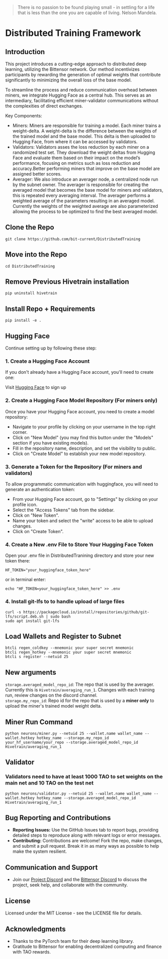 > There is no passion to be found playing small - in settling for a life that is less than the one you are capable of living. Nelson Mandela.

# Distributed Training Framework

## Introduction

This project introduces a cutting-edge approach to distributed deep learning, utilizing the Bittensor network. Our method incentivizes participants by rewarding the generation of optimal weights that contribute significantly to minimizing the overall loss of the base model.

To streamline the process and reduce communication overhead between miners, we integrate Hugging Face as a central hub. This serves as an intermediary, facilitating efficient miner-validator communications without the complexities of direct exchanges.

Key Components: 
* Miners: Miners are responsible for training a model. Each miner trains a weight-delta. A weight-delta is the difference between the weights of the trained model and the base model. This delta is then uploaded to Hugging Face, from where it can be accessed by validators. 
* Validators: Validators asses the loss reduction by each miner on a randomized test set. They download the weight deltas from Hugging Face and evaluate them based on their impact on the model’s performance, focusing on metrics such as loss reduction and accuracy.Better performing miners that improve on the base model are assigned better scores.
* Averager: We also introduce an averager node, a centralized node run by the subnet owner. The averager is responsible for creating the averaged model that becomes the base model for miners and validators, this is repeated every averaging interval. The averager performs a weighted average of the parameters resulting in an averaged model. Currently the weights of the weighted average are also parameterized allowing the process to be optimized to find the best averaged model. 

## Clone the Repo

```
git clone https://github.com/bit-current/DistributedTraining
```

## Move into the Repo

```
cd DistributedTraining
```

## Remove Previous Hivetrain installation

```
pip uninstall hivetrain
```

## Install Repo + Requirements

```
pip install -e .
```

## Hugging Face
Continue setting up by following these step:

### 1. Create a Hugging Face Account
If you don't already have a Hugging Face account, you'll need to create one:

Visit [Hugging Face](https://huggingface.co/) to sign up
### 2. Create a Hugging Face Model Repository (For miners only)
Once you have your Hugging Face account, you need to create a model repository:
* Navigate to your profile by clicking on your username in the top right corner.
* Click on "New Model" (you may find this button under the "Models" section if you have existing models).
* Fill in the repository name, description, and set the visibility to public.
* Click on "Create Model" to establish your new model repository.
### 3. Generate a Token for the Repository (For miners and validators)
To allow programmatic communication with huggingface, you will need to generate an authentication token:

* From your Hugging Face account, go to "Settings" by clicking on your profile icon.
* Select the "Access Tokens" tab from the sidebar.
* Click on "New Token".
* Name your token and select the "write" access to be able to upload changes.
* Click on "Create Token".

### 4. Create a New .env File to Store Your Hugging Face Token
Open your .env file in DistributedTranining directory and store your new token there:
```
HF_TOKEN="your_huggingface_token_here"
```
or in terminal enter:

```
echo "HF_TOKEN=your_huggingface_token_here" >> .env
```
### 4. Install git-lfs to to handle upload of large files 

```
curl -s https://packagecloud.io/install/repositories/github/git-lfs/script.deb.sh | sudo bash
sudo apt install git-lfs
```
## Load Wallets and Register to Subnet

```
btcli regen_coldkey --mnemonic your super secret mnemonic
btcli regen_hotkey --mnemonic your super secret mnemonic
btcli s register --netuid 25
```

## New arguments
```storage.averaged_model_repo_id```: The repo that is used by the averager. Currently this is ```Hivetrain/averaging_run_1```. Changes with each training run, review changes on the discord channel.  
```storage.my_repo_id```: Repo id for the repo that is used by a **miner only** to upload the miner's trained model weight delta. 

## Miner Run Command

```
python neurons/miner.py --netuid 25 --wallet.name wallet_name --wallet.hotkey hotkey_name --storage.my_repo_id your_hf_username/your_repo --storage.averaged_model_repo_id Hivetrain/averaging_run_1
```

## Validator

### Validators need to have at least 1000 TAO to set weights on the main net and 10 TAO on the test net

```
python neurons/validator.py --netuid 25 --wallet.name wallet_name --wallet.hotkey hotkey_name --storage.averaged_model_repo_id Hivetrain/averaging_run_1
```

## Bug Reporting and Contributions

- **Reporting Issues:** Use the GitHub Issues tab to report bugs, providing detailed steps to reproduce along with relevant logs or error messages.
- **Contributing:** Contributions are welcome! Fork the repo, make changes, and submit a pull request. Break it in as many ways as possible to help make the system resilient.

## Communication and Support

- Join our [Project Discord](#) and the [Bittensor Discord](#) to discuss the project, seek help, and collaborate with the community.

## License

Licensed under the MIT License - see the LICENSE file for details.

## Acknowledgments

- Thanks to the PyTorch team for their deep learning library.
- Gratitude to Bittensor for enabling decentralized computing and finance with TAO rewards.
